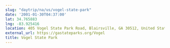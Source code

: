 ```yaml
---
slug: "daytrip/na/us/vogel-state-park"
date: '2001-01-30T04:37:00'
lat: 34.765883
lng: -83.925416
location: 405 Vogel State Park Road, Blairsville, GA 30512, United States
external_url: https://gastateparks.org/Vogel
title: Vogel State Park
---
```



